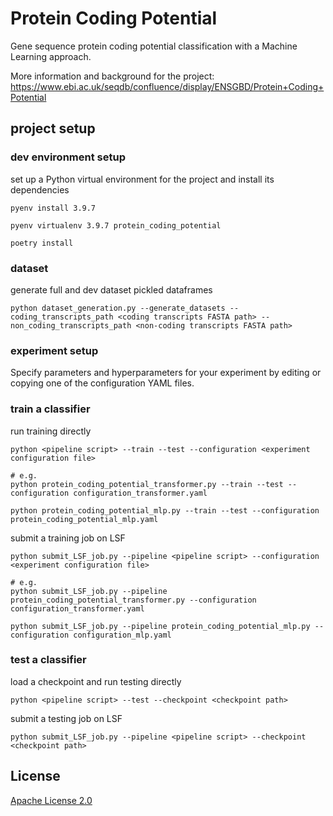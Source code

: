 # Protein Coding Potential

Gene sequence protein coding potential classification with a Machine Learning approach.

More information and background for the project:
https://www.ebi.ac.uk/seqdb/confluence/display/ENSGBD/Protein+Coding+Potential


## project setup

### dev environment setup

set up a Python virtual environment for the project and install its dependencies
```
pyenv install 3.9.7

pyenv virtualenv 3.9.7 protein_coding_potential

poetry install
```

### dataset

generate full and dev dataset pickled dataframes
```
python dataset_generation.py --generate_datasets --coding_transcripts_path <coding transcripts FASTA path> --non_coding_transcripts_path <non-coding transcripts FASTA path>
```

### experiment setup

Specify parameters and hyperparameters for your experiment by editing or copying one of the configuration YAML files.

### train a classifier

run training directly
```
python <pipeline script> --train --test --configuration <experiment configuration file>

# e.g.
python protein_coding_potential_transformer.py --train --test --configuration configuration_transformer.yaml

python protein_coding_potential_mlp.py --train --test --configuration protein_coding_potential_mlp.yaml
```

submit a training job on LSF
```
python submit_LSF_job.py --pipeline <pipeline script> --configuration <experiment configuration file>

# e.g.
python submit_LSF_job.py --pipeline protein_coding_potential_transformer.py --configuration configuration_transformer.yaml

python submit_LSF_job.py --pipeline protein_coding_potential_mlp.py --configuration configuration_mlp.yaml
```

### test a classifier

load a checkpoint and run testing directly
```
python <pipeline script> --test --checkpoint <checkpoint path>
```

submit a testing job on LSF
```
python submit_LSF_job.py --pipeline <pipeline script> --checkpoint <checkpoint path>
```


## License

[Apache License 2.0](LICENSE)
